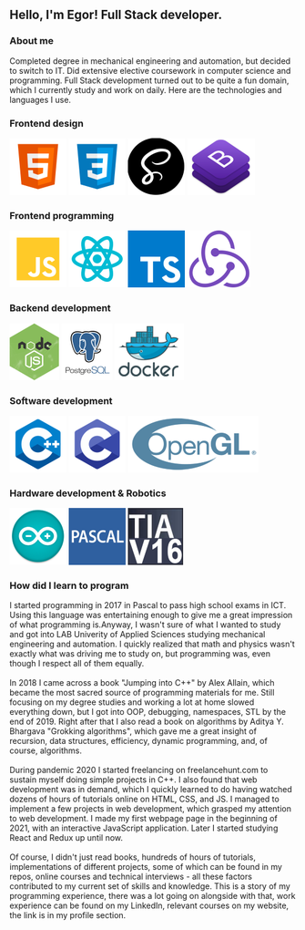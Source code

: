 ## Hello, I'm Egor! Full Stack developer.
### About me
Completed degree in mechanical engineering and automation, but decided to switch to IT. Did extensive elective coursework in computer science and programming.
Full Stack development turned out to be quite a fun domain, which I currently study and work on daily. Here are the technologies and languages I use.
### Frontend design
![HTML5](images/html.png)
![CSS3](images/css.png)
![SASS](images/sass.png)
![Bootstrap](images/bootstrap.png)

### Frontend programming
![JavaScript](images/js.png)
![React.js](images/react.png)
![TypeSctipt](images/ts.png)
![Redux.js](images/redux.png)

### Backend development
![Node.js](images/node.png)
![PostgreSQL](images/sql.png)
![Docker](images/docker.png)

### Software development
![C++](images/cpp.png)
![C](images/c.png)
![OpenGL](images/opengl.png)

### Hardware development & Robotics
![Arduino](images/arduino.png)
![Pascal](images/pascal.png)
![TIA Portal](images/tiaportal.png)

### How did I learn to program
I started programming in 2017 in Pascal to pass high school exams in ICT. Using this language was entertaining enough to give me a great impression of what programming is.Anyway, I wasn't sure of what I wanted to study and got into LAB Univerity of Applied Sciences studying mechanical engineering and automation. I quickly realized that math and physics wasn't exactly what was driving me to study on, but programming was, even though I respect all of them equally.
<br/>
<br/>
In 2018 I came across a book "Jumping into C++" by Alex Allain, which became the most sacred source of programming materials for me. Still focusing on my degree studies and working a lot at home slowed everything down, but I got into OOP, debugging, namespaces, STL by the end of 2019.
Right after that I also read a book on algorithms by Aditya Y. Bhargava "Grokking algorithms", which gave me a great insight of recursion, data structures, efficiency, dynamic programming, and, of course, algorithms.
<br/>
<br/>
During pandemic 2020 I started freelancing on freelancehunt.com to sustain myself doing simple projects in C++. I also found that web development was in demand, which I quickly learned to do having watched dozens of hours of tutorials online on HTML, CSS, and JS. I managed to implement a few projects in web development, which grasped my attention to web development. I made my first webpage page in the beginning of 2021, with an interactive JavaScript application. Later I started studying React and Redux up until now.
<br/>
<br/>
Of course, I didn't just read books, hundreds of hours of tutorials, implementations of different projects, some of which can be found in my repos, online courses and technical interviews - all these factors contributed to my current set of skills and knowledge. This is a story of my programming experience, there was a lot going on alongside with that, work experience can be found on my LinkedIn, relevant courses on my website, the link is in my profile section.
